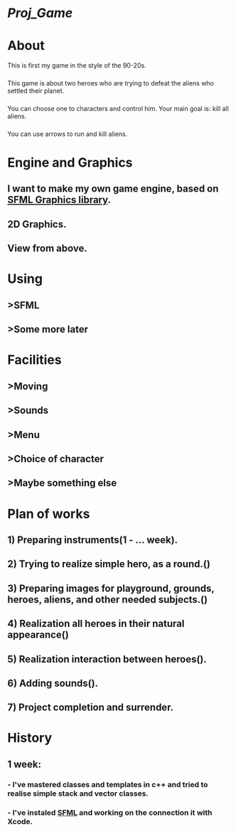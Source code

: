 # ***Proj_Game***
###
**About**
=====================
This is first my game in the style of the 90-20s.
###
This game is about two heroes who are trying to defeat the aliens who settled their planet.
###
You can choose one to characters and control him. Your main goal is: kill all aliens.
###
You can use arrows to run and kill aliens. 
###
**Engine and Graphics**
=====================
## I want to make my own game engine, based on [SFML Graphics library](https://www.sfml-dev.org/).
###
## 2D Graphics.
###
## View from above.
###
**Using**
=====================
## >SFML
###
## >Some more later
###
**Facilities**
=====================
## >Moving
###
## >Sounds
###
## >Menu
###
## >Choice of character
###
## >Maybe something else
###
**Plan of works**
======================
## 1) Preparing instruments(1 - ... week).
###
## 2) Trying to realize simple hero, as a  round.()
###
## 3) Preparing images for playground, grounds, heroes, aliens, and other needed subjects.()
###
## 4) Realization all heroes in their natural appearance()
###
## 5) Realization interaction between heroes().
###
## 6) Adding sounds().
###
## 7) Project completion and surrender.
###
**History**
======================
## 1 week:
###     - I've mastered classes and templates in c++ and tried to realise simple stack and vector classes.
###     - I've instaled [SFML](https://www.sfml-dev.org/) and working on the connection it with Xcode. 

